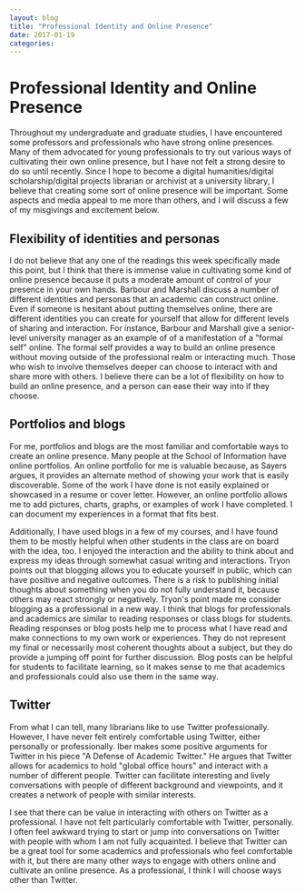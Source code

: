 ```yaml
---
layout: blog
title: "Professional Identity and Online Presence"
date: 2017-01-19
categories:
---
```


# Professional Identity and Online Presence

Throughout my undergraduate and graduate studies, I have encountered some professors and professionals who have strong online presences. Many of them advocated for young professionals to try out various ways of cultivating their own online presence, but I have not felt a strong desire to do so until recently. Since I hope to become a digital humanities/digital scholarship/digital projects librarian or archivist at a university library, I believe that creating some sort of online presence will be important. Some aspects and media appeal to me more than others, and I will discuss a few of my misgivings and excitement below.

## Flexibility of identities and personas

I do not believe that any one of the readings this week specifically made this point, but I think that there is immense value in cultivating some kind of online presence because it puts a moderate amount of control of your presence in your own hands. Barbour and Marshall discuss a number of different identities and personas that an academic can construct online. Even if someone is hesitant about putting themselves online, there are different identities you can create for yourself that allow for different levels of sharing and interaction. For instance, Barbour and Marshall give a senior-level university manager as an example of of a manifestation of a "formal self" online. The formal self provides a way to build an online presence without moving outside of the professional realm or interacting much. Those who wish to involve themselves deeper can choose to interact with and share more with others. I believe there can be a lot of flexibility on how to build an online presence, and a person can ease their way into if they choose.

## Portfolios and blogs

For me, portfolios and blogs are the most familiar and comfortable ways to create an online presence. Many people at the School of Information have online portfolios. An online portfolio for me is valuable because, as Sayers argues, it provides an alternate method of showing your work that is easily discoverable. Some of the work I have done is not easily explained or showcased in a resume or cover letter. However, an online portfolio allows me to add pictures, charts, graphs, or examples of work I have completed. I can document my experiences in a format that fits best.

Additionally, I have used blogs in a few of my courses, and I have found them to be mostly helpful when other students in the class are on board with the idea, too. I enjoyed the interaction and the ability to think about and express my ideas through somewhat casual writing and interactions. Tryon points out that blogging allows you to educate yourself in public, which can have positive and negative outcomes. There is a risk to publishing initial thoughts about something when you do not fully understand it, because others may react strongly or negatively. Tryon's point made me consider blogging as a professional in a new way. I think that blogs for professionals and academics are similar to reading responses or class blogs for students. Reading responses or blog posts help me to process what I have read and make connections to my own work or experiences. They do not represent my final or necessarily most coherent thoughts about a subject, but they do provide a jumping off point for further discussion. Blog posts can be helpful for students to facilitate learning, so it makes sense to me that academics and professionals could also use them in the same way.

## Twitter

From what I can tell, many librarians like to use Twitter professionally. However, I have never felt entirely comfortable using Twitter, either personally or professionally. Iber makes some positive arguments for Twitter in his piece "A Defense of Academic Twitter." He argues that Twitter allows for academics to hold "global office hours" and interact with a number of different people. Twitter can facilitate interesting and lively conversations with people of different background and viewpoints, and it creates a network of people with similar interests.

I see that there can be value in interacting with others on Twitter as a professional. I have not felt particularly comfortable with Twitter, personally. I often feel awkward trying to start or jump into conversations on Twitter with people with whom I am not fully acquainted. I believe that Twitter can be a great tool for some academics and professionals who feel comfortable with it, but there are many other ways to engage with others online and cultivate an online presence. As a professional, I think I will choose ways other than Twitter.
